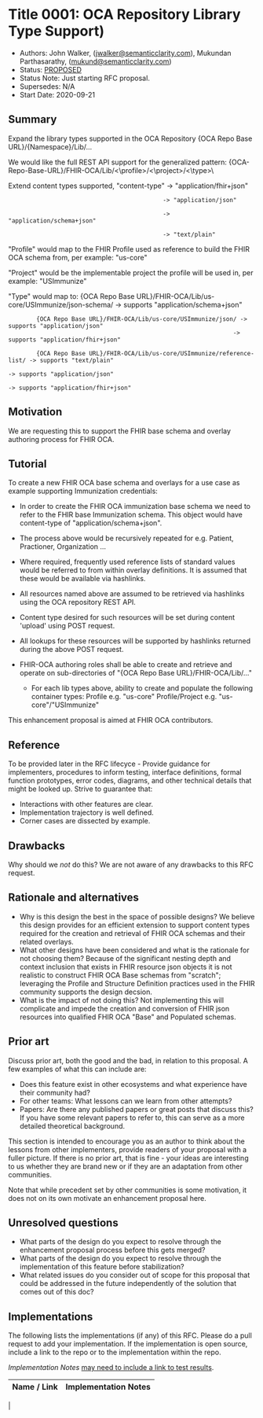 # Title 0001: OCA Repository Library Type Support)
- Authors: John Walker, (jwalker@semanticclarity.com), Mukundan Parthasarathy, (mukund@semanticclarity.com)
- Status: [PROPOSED](/README.md#proposed)
- Status Note: Just starting RFC proposal.
- Supersedes: N/A
- Start Date: 2020-09-21

## Summary
Expand the library types supported in the OCA Repository {OCA Repo Base URL}/{Namespace}/Lib/...

We would like the full REST API support for the generalized pattern:  {OCA-Repo-Base-URL}/FHIR-OCA/Lib/\<\profile\>\/\<\project\>\/\<\type\>\

Extend content types supported,  "content-type" -> "application/fhir+json"

                                                -> "application/json"

                                                -> "application/schema+json"

                                                -> "text/plain"

"Profile" would map to the FHIR Profile used as reference to build the FHIR OCA schema from, per example: "us-core"

"Project" would be the implementable project the profile will be used in, per example: "USImmunize"

"Type" would map to:
            {OCA Repo Base URL}/FHIR-OCA/Lib/us-core/USImmunize/json-schema/ -> supports "application/schema+json"
                                                    
            {OCA Repo Base URL}/FHIR-OCA/Lib/us-core/USImmunize/json/ -> supports "application/json"
                                                                    -> supports "application/fhir+json"

            {OCA Repo Base URL}/FHIR-OCA/Lib/us-core/USImmunize/reference-list/ -> supports "text/plain"
                                                                                -> supports "application/json"
                                                                                -> supports "application/fhir+json"        							 
## Motivation

We are requesting this to support the FHIR base schema and overlay authoring process for FHIR OCA.

## Tutorial

To create a new FHIR OCA base schema and overlays for a use case as example supporting Immunization credentials:

- In order to create the FHIR OCA immunization base schema we need to refer to the FHIR base Immunization schema. This object would have content-type of "application/schema+json". 
- The process above would be recursively repeated for e.g. Patient, Practioner, Organization ...
- Where required, frequently used reference lists of standard values would be referred to from within overlay definitions. It is assumed that these would be available via hashlinks.

- All resources named above are assumed to be retrieved via hashlinks using the OCA repository REST API. 

- Content type desired for such resources will be set during content 'upload' using POST request.

- All lookups for these resources will be supported by hashlinks returned during the above POST request.

- FHIR-OCA authoring roles shall be able to create and retrieve and operate on sub-directories of "{OCA Repo Base URL}/FHIR-OCA/Lib/..."
	- For each lib types above, ability to create and populate the following container types:
	  Profile   e.g. "us-core"
	  Profile/Project   e.g. "us-core"/"USImmunize"



This enhancement proposal is aimed at FHIR OCA contributors. 

## Reference

To be provided later in the RFC lifecyce - Provide guidance for implementers, procedures to inform testing,
interface definitions, formal function prototypes, error codes,
diagrams, and other technical details that might be looked up.
Strive to guarantee that:

- Interactions with other features are clear.
- Implementation trajectory is well defined.
- Corner cases are dissected by example.

## Drawbacks

Why should we *not* do this? We are not aware of any drawbacks to this RFC request.

## Rationale and alternatives

- Why is this design the best in the space of possible designs? We believe this design provides for an efficient extension to support content types required for the creation and retrieval of FHIR OCA schemas and their related overlays.
- What other designs have been considered and what is the rationale for not choosing them? Because of the significant nesting depth and context inclusion that exists in FHIR resource json objects it is not realistic to construct FHIR OCA Base schemas from "scratch"; leveraging the Profile and Structure Definition practices used in the FHIR community supports the design decsion.
- What is the impact of not doing this? Not implementing this will complicate and impede the creation and conversion of FHIR json resources into qualified FHIR OCA "Base" and Populated schemas.

## Prior art

Discuss prior art, both the good and the bad, in relation to this proposal.
A few examples of what this can include are:

- Does this feature exist in other ecosystems and what experience have
their community had?
- For other teams: What lessons can we learn from other attempts?
- Papers: Are there any published papers or great posts that discuss this?
If you have some relevant papers to refer to, this can serve as a more detailed
theoretical background.

This section is intended to encourage you as an author to think about the
lessons from other implementers, provide readers of your proposal with a
fuller picture. If there is no prior art, that is fine - your ideas are
interesting to us whether they are brand new or if they are an adaptation
from other communities.

Note that while precedent set by other communities is some motivation, it
does not on its own motivate an enhancement proposal here.

## Unresolved questions

- What parts of the design do you expect to resolve through the
enhancement proposal process before this gets merged?
- What parts of the design do you expect to resolve through the
implementation of this feature before stabilization?
- What related issues do you consider out of scope for this
proposal that could be addressed in the future independently of the
solution that comes out of this doc?

## Implementations

The following lists the implementations (if any) of this RFC. Please do a pull request to add your implementation. If the implementation is open source, include a link to the repo or to the implementation within the repo.

*Implementation Notes* [may need to include a link to test results](README.md#accepted).

Name / Link | Implementation Notes
--- | ---
 |
